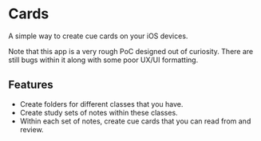 # Cards

A simple way to create cue cards on your iOS devices.

Note that this app is a very rough PoC designed out of curiosity. There are still bugs within it along with some poor UX/UI formatting.

## Features

* Create folders for different classes that you have.
* Create study sets of notes within these classes.
* Within each set of notes, create cue cards that you can read from and review.
